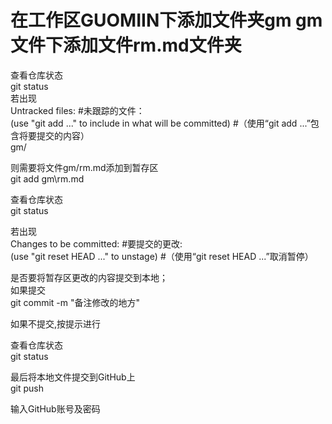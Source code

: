 # 在工作区GUOMIIN下添加文件夹gm gm文件下添加文件rm.md文件夹  
查看仓库状态  
git status  
若出现  
Untracked files: #未跟踪的文件：  
  (use "git add <file>..." to include in what will be committed) #（使用“git add <file> ...”包含将要提交的内容）  
   gm/  


则需要将文件gm/rm.md添加到暂存区  
git add gm\rm.md  

查看仓库状态  
git status  

若出现  
Changes to be committed: #要提交的更改:  
  (use "git reset HEAD <file>..." to unstage) #（使用“git reset HEAD <file> ...”取消暂停） 

是否要将暂存区更改的内容提交到本地；  
如果提交  
git commit -m "备注修改的地方"  

如果不提交,按提示进行  

查看仓库状态  
git status  

最后将本地文件提交到GitHub上  
git push  

输入GitHub账号及密码  